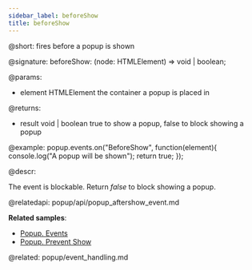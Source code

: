 ```yaml
---
sidebar_label: beforeShow
title: beforeShow
---          
```


@short: fires before a popup is shown

@signature: beforeShow: (node: HTMLElement) => void | boolean;

@params:
- element 		HTMLElement		 the container a popup is placed in

@returns:
- result		void | boolean			true to show a popup, false to block showing a popup

@example:
popup.events.on("BeforeShow", function(element){
    console.log("A popup will be shown");
    return true;
});



@descr:

The event is blockable. Return *false* to block showing a popup.

@relatedapi:
popup/api/popup_aftershow_event.md

**Related samples**:
- [Popup. Events](https://snippet.dhtmlx.com/ro2lza9t)
- [Popup. Prevent Show](https://snippet.dhtmlx.com/z788l8r7)

@related: popup/event_handling.md
